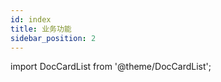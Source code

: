 ```yaml
---
id: index
title: 业务功能
sidebar_position: 2
---
```


import DocCardList from '@theme/DocCardList';

<DocCardList />
